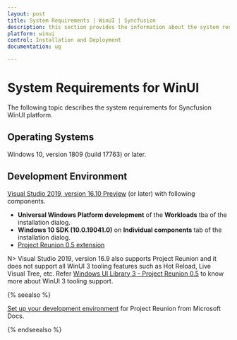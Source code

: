 ```yaml
---
layout: post
title: System Requirements | WinUI | Syncfusion
description: this section provides the information about the system requirements for WinUI platform with supported browsers
platform: winui
control: Installation and Deployment
documentation: ug

---
```


# System Requirements for WinUI

The following topic describes the system requirements for Syncfusion WinUI platform.

## Operating Systems
Windows 10, version 1809 (build 17763) or later.

## Development Environment

[Visual Studio 2019, version 16.10 Preview](https://visualstudio.microsoft.com/vs/preview/) (or later) with following components. 
 * <b>Universal Windows Platform development</b> of the <b>Workloads</b> tba of the installation dialog.  
 * <b>Windows 10 SDK (10.0.19041.0)</b> on <b>Individual components</b> tab of the installation dialog. 
 * [Project Reunion 0.5 extension](https://marketplace.visualstudio.com/items?itemName=ProjectReunion.MicrosoftProjectReunion)

N> Visual Studio 2019, version 16.9 also supports Project Reunion and it does not support all WinUI 3 tooling features such as Hot Reload, Live Visual Tree, etc. Refer [Windows UI Library 3 - Project Reunion 0.5](https://docs.microsoft.com/en-us/windows/apps/winui/winui3/) to know more about WinUI 3 tooling support.


{% seealso %}

[Set up your development environment](https://docs.microsoft.com/en-us/windows/apps/project-reunion/get-started-with-project-reunion#set-up-your-development-environment) for Project Reunion from Microsoft Docs.

{% endseealso %}